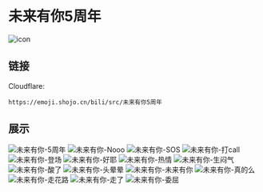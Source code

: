 # 未来有你5周年
![icon](https://emoji.shojo.cn/bili/src/未来有你5周年/icon.png)
## 链接
Cloudflare:
```
https://emoji.shojo.cn/bili/src/未来有你5周年
```
## 展示
![未来有你-5周年](https://emoji.shojo.cn/bili/src/未来有你5周年/未来有你-5周年.png)
![未来有你-Nooo](https://emoji.shojo.cn/bili/src/未来有你5周年/未来有你-Nooo.png)
![未来有你-SOS](https://emoji.shojo.cn/bili/src/未来有你5周年/未来有你-SOS.png)
![未来有你-打call](https://emoji.shojo.cn/bili/src/未来有你5周年/未来有你-打call.png)
![未来有你-登场](https://emoji.shojo.cn/bili/src/未来有你5周年/未来有你-登场.png)
![未来有你-好耶](https://emoji.shojo.cn/bili/src/未来有你5周年/未来有你-好耶.png)
![未来有你-热情](https://emoji.shojo.cn/bili/src/未来有你5周年/未来有你-热情.png)
![未来有你-生闷气](https://emoji.shojo.cn/bili/src/未来有你5周年/未来有你-生闷气.png)
![未来有你-酸了](https://emoji.shojo.cn/bili/src/未来有你5周年/未来有你-酸了.png)
![未来有你-头晕晕](https://emoji.shojo.cn/bili/src/未来有你5周年/未来有你-头晕晕.png)
![未来有你-未来有你](https://emoji.shojo.cn/bili/src/未来有你5周年/未来有你-未来有你.png)
![未来有你-真的么](https://emoji.shojo.cn/bili/src/未来有你5周年/未来有你-真的么.png)
![未来有你-走花路](https://emoji.shojo.cn/bili/src/未来有你5周年/未来有你-走花路.png)
![未来有你-走了](https://emoji.shojo.cn/bili/src/未来有你5周年/未来有你-走了.png)
![未来有你-委屈](https://emoji.shojo.cn/bili/src/未来有你5周年/未来有你-委屈.png)
